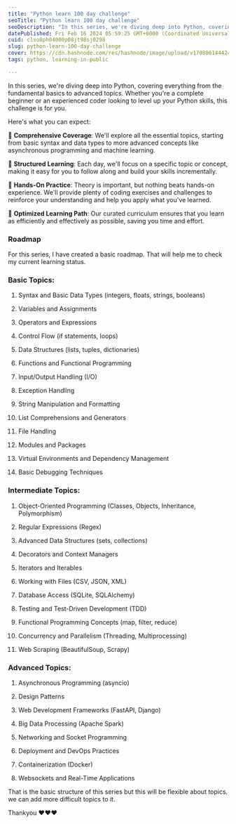 ```yaml
---
title: "Python learn 100 day challenge"
seoTitle: "Python learn 100 day challenge"
seoDescription: "In this series, we're diving deep into Python, covering everything from the fundamental basics to advanced topics."
datePublished: Fri Feb 16 2024 05:59:25 GMT+0000 (Coordinated Universal Time)
cuid: clso8ph04000p08jt98sj0298
slug: python-learn-100-day-challenge
cover: https://cdn.hashnode.com/res/hashnode/image/upload/v1708061444248/2950723b-f040-4c71-8917-08415e541079.png
tags: python, learning-in-public

---
```


In this series, we're diving deep into Python, covering everything from the fundamental basics to advanced topics. Whether you're a complete beginner or an experienced coder looking to level up your Python skills, this challenge is for you.

Here's what you can expect:

🔹 **Comprehensive Coverage**: We'll explore all the essential topics, starting from basic syntax and data types to more advanced concepts like asynchronous programming and machine learning.

🔹 **Structured Learning**: Each day, we'll focus on a specific topic or concept, making it easy for you to follow along and build your skills incrementally.

🔹 **Hands-On Practice**: Theory is important, but nothing beats hands-on experience. We'll provide plenty of coding exercises and challenges to reinforce your understanding and help you apply what you've learned.

🔹 **Optimized Learning Path**: Our curated curriculum ensures that you learn as efficiently and effectively as possible, saving you time and effort.

### Roadmap

For this series, I have created a basic roadmap. That will help me to check my current learning status.

### **Basic Topics:**

1. Syntax and Basic Data Types (integers, floats, strings, booleans)
    
2. Variables and Assignments
    
3. Operators and Expressions
    
4. Control Flow (if statements, loops)
    
5. Data Structures (lists, tuples, dictionaries)
    
6. Functions and Functional Programming
    
7. Input/Output Handling (I/O)
    
8. Exception Handling
    
9. String Manipulation and Formatting
    
10. List Comprehensions and Generators
    
11. File Handling
    
12. Modules and Packages
    
13. Virtual Environments and Dependency Management
    
14. Basic Debugging Techniques
    

### **Intermediate Topics:**

1. Object-Oriented Programming (Classes, Objects, Inheritance, Polymorphism)
    
2. Regular Expressions (Regex)
    
3. Advanced Data Structures (sets, collections)
    
4. Decorators and Context Managers
    
5. Iterators and Iterables
    
6. Working with Files (CSV, JSON, XML)
    
7. Database Access (SQLite, SQLAlchemy)
    
8. Testing and Test-Driven Development (TDD)
    
9. Functional Programming Concepts (map, filter, reduce)
    
10. Concurrency and Parallelism (Threading, Multiprocessing)
    
11. Web Scraping (BeautifulSoup, Scrapy)
    

### **Advanced Topics:**

1. Asynchronous Programming (asyncio)
    
2. Design Patterns
    
3. Web Development Frameworks (FastAPI, Django)
    
4. Big Data Processing (Apache Spark)
    
5. Networking and Socket Programming
    
6. Deployment and DevOps Practices
    
7. Containerization (Docker)
    
8. Websockets and Real-Time Applications
    

That is the basic structure of this series but this will be flexible about topics. we can add more difficult topics to it.

Thankyou ❤️❤️❤️